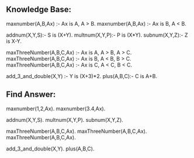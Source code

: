 ## Knowledge Base:
maxnumber(A,B,Ax) :-  Ax is A, A > B.
maxnumber(A,B,Ax) :-  Ax is B, A < B.

addnum(X,Y,S):- S is (X+Y).
multnum(X,Y,P):-  P is (X*Y).
subnum(X,Y,Z):- Z is X-Y.

maxThreeNumber(A,B,C,Ax) :-  Ax is A, A > B, A > C.
maxThreeNumber(A,B,C,Ax) :-  Ax is B, A < B, B > C.
maxThreeNumber(A,B,C,Ax) :-  Ax is C, A < C, B < C.

add_3_and_double(X,Y) :- Y is (X+3)*2. 
plus(A,B,C):- 	C is A+B.



## Find Answer:
maxnumber(1,2,Ax).
maxnumber(3.4,Ax).

addnum(X,Y,S).
multnum(X,Y,P).
subnum(X,Y,Z).

maxThreeNumber(A,B,C,Ax). 
maxThreeNumber(A,B,C,Ax).
maxThreeNumber(A,B,C,Ax).

add_3_and_double(X,Y).
plus(A,B,C).
